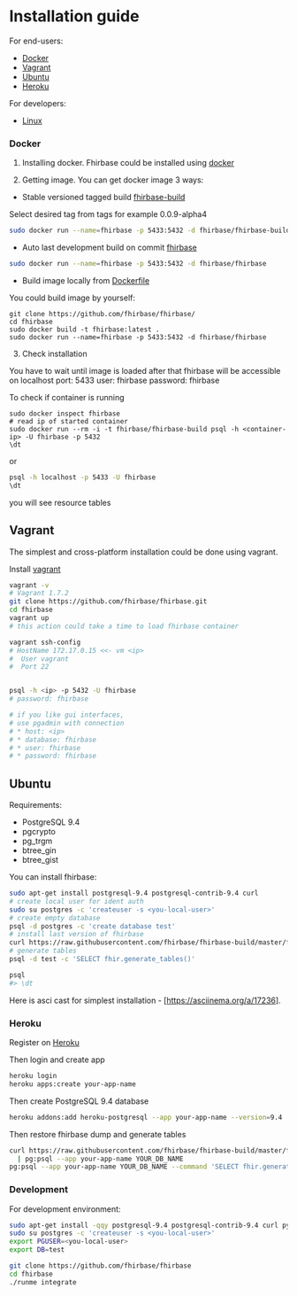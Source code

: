 # Installation guide

For end-users:

- [Docker](#docker)
- [Vagrant](#vagrant)
- [Ubuntu](#ubuntu)
- [Heroku](#heroku)

For developers:

- [Linux](#development)


### Docker

1. Installing docker. Fhirbase could be installed using [docker](https://www.docker.com/)

2. Getting image. You can get docker image 3 ways:

* Stable versioned tagged build [fhirbase-build](https://registry.hub.docker.com/u/fhirbase/fhirbase-build)

Select desired tag from tags for example 0.0.9-alpha4

```bash
sudo docker run --name=fhirbase -p 5433:5432 -d fhirbase/fhirbase-build:0.0.9-alpha4
```

* Auto last development build on commit [fhirbase](https://registry.hub.docker.com/u/fhirbase/fhirbase)

```bash
sudo docker run --name=fhirbase -p 5433:5432 -d fhirbase/fhirbase
```
* Build image locally from [Dockerfile](https://github.com/fhirbase/fhirbase/blob/master/Dockerfile)

You could build image by yourself:

```
git clone https://github.com/fhirbase/fhirbase/
cd fhirbase
sudo docker build -t fhirbase:latest .
sudo docker run --name=fhirbase -p 5433:5432 -d fhirbase/fhirbase
```

3. Check installation

You have to wait until image is loaded after that fhirbase will be accessible on localhost port: 5433 user: fhirbase password: fhirbase

To check if container is running

```
sudo docker inspect fhirbase
# read ip of started container
sudo docker run --rm -i -t fhirbase/fhirbase-build psql -h <container-ip> -U fhirbase -p 5432
\dt
```

or

```bash
psql -h localhost -p 5433 -U fhirbase
\dt
```
you will see resource tables

## Vagrant

The simplest and cross-platform installation could be done using vagrant.

Install [vagrant](http://www.vagrantup.com/downloads)

```bash
vagrant -v
# Vagrant 1.7.2
git clone https://github.com/fhirbase/fhirbase.git
cd fhirbase
vagrant up
# this action could take a time to load fhirbase container

vagrant ssh-config
# HostName 172.17.0.15 <<- vm <ip>
#  User vagrant
#  Port 22


psql -h <ip> -p 5432 -U fhirbase
# password: fhirbase

# if you like gui interfaces,
# use pgadmin with connection
# * host: <ip>
# * database: fhirbase
# * user: fhirbase
# * password: fhirbase
```

## Ubuntu

Requirements:
* PostgreSQL 9.4
* pgcrypto
* pg_trgm
* btree_gin
* btree_gist

You can install fhirbase:

```bash
sudo apt-get install postgresql-9.4 postgresql-contrib-9.4 curl
# create local user for ident auth
sudo su postgres -c 'createuser -s <you-local-user>'
# create empty database
psql -d postgres -c 'create database test'
# install last version of fhirbase
curl https://raw.githubusercontent.com/fhirbase/fhirbase-build/master/fhirbase.sql | psql -d test
# generate tables
psql -d test -c 'SELECT fhir.generate_tables()'

psql
#> \dt
```

Here is asci cast for simplest installation - [https://asciinema.org/a/17236].

### Heroku

Register on [Heroku][]

[Heroku]: https://heroku.com

Then login and create app

```sh
heroku login
heroku apps:create your-app-name
```

Then create PostgreSQL 9.4 database

```sh
heroku addons:add heroku-postgresql --app your-app-name --version=9.4
```

Then restore fhirbase dump and generate tables

```sh
curl https://raw.githubusercontent.com/fhirbase/fhirbase-build/master/fhirbase.sql \
  | pg:psql --app your-app-name YOUR_DB_NAME
pg:psql --app your-app-name YOUR_DB_NAME --command 'SELECT fhir.generate_tables()'
```

### Development

For development environment:

```bash
sudo apt-get install -qqy postgresql-9.4 postgresql-contrib-9.4 curl python
sudo su postgres -c 'createuser -s <you-local-user>'
export PGUSER=<you-local-user>
export DB=test

git clone https://github.com/fhirbase/fhirbase
cd fhirbase
./runme integrate
```
